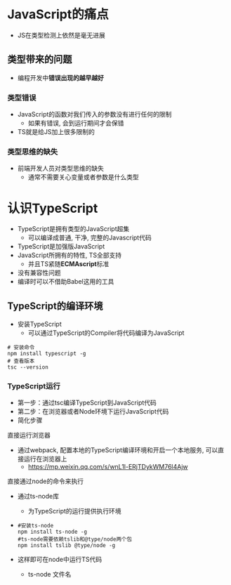 # JavaScript的痛点

- JS在类型检测上依然是毫无进展

## 类型带来的问题

- 编程开发中**错误出现的越早越好**

### 类型错误

- JavaScript的函数对我们传入的参数没有进行任何的限制
  - 如果有错误, 会到运行期间才会保错
- TS就是给JS加上很多限制的

### 类型思维的缺失

- 前端开发人员对类型思维的缺失
  - 通常不需要关心变量或者参数是什么类型

# 认识TypeScript

- TypeScript是拥有类型的JavaScript超集
  - 可以编译成普通, 干净, 完整的Javascript代码
- TypeScript是加强版JavaScript
- JavaScript所拥有的特性, TS全部支持
  - 并且TS紧随**ECMAscript**标准
- 没有兼容性问题
- 编译时可以不借助Babel这用的工具



## TypeScript的编译环境

- 安装TypeScript
  - 可以通过TypeScript的Compiler将代码编译为JavaScript

```npm
# 安装命令
npm install typescript -g
# 查看版本
tsc --version
```

### TypeScript运行

- 第一步：通过tsc编译TypeScript到JavaScript代码
- 第二步：在浏览器或者Node环境下运行JavaScript代码
- 简化步骤

直接运行浏览器

- 通过webpack, 配置本地的TypeScript编译环境和开启一个本地服务, 可以直接运行在浏览器上
  - https://mp.weixin.qq.com/s/wnL1l-ERjTDykWM76l4Ajw

直接通过node的命令来执行

- 通过ts-node库

  - 为TypeScript的运行提供执行环境

- ```npm
  #安装ts-node
  npm install ts-node -g
  #ts-node需要依赖tslib和@type/node两个包
  npm install tslib @type/node -g
  ```

- 这样即可在node中运行TS代码

  - ts-node 文件名

